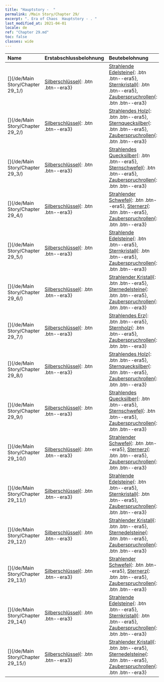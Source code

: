 ```yaml
---
title: "Hauptstory -  "
permalink: /Main Story/Chapter 29/
excerpt: ". Era of Chaos  Hauptstory - . "
last_modified_at: 2021-04-01
locale: de
ref: "Chapter 29.md"
toc: false
classes: wide
---
```


  | Name |  Erstabschlussbelohnung | Beutebelohnung |
  |:------------|:------------|:------------| 
  | [](/de/Main Story/Chapter 29_1/) | [Silberschlüssel](/de/Items/con_693/){: .btn .btn--era3} | [Strahlende Edelsteine](/de/Items/mat_100/){: .btn .btn--era5}, [Sternkristall](/de/Items/mat_94/){: .btn .btn--era5}, [Zauberspruchrollen](/de/Items/con_694/){: .btn .btn--era3} |
  | [](/de/Main Story/Chapter 29_2/) | [Silberschlüssel](/de/Items/con_693/){: .btn .btn--era3} | [Strahlendes Holz](/de/Items/mat_97/){: .btn .btn--era5}, [Sternquecksilber](/de/Items/mat_91/){: .btn .btn--era5}, [Zauberspruchrollen](/de/Items/con_694/){: .btn .btn--era3} |
  | [](/de/Main Story/Chapter 29_3/) | [Silberschlüssel](/de/Items/con_693/){: .btn .btn--era3} | [Strahlendes Quecksilber](/de/Items/mat_98/){: .btn .btn--era5}, [Sternschwefel](/de/Items/mat_92/){: .btn .btn--era5}, [Zauberspruchrollen](/de/Items/con_694/){: .btn .btn--era3} |
  | [](/de/Main Story/Chapter 29_4/) | [Silberschlüssel](/de/Items/con_693/){: .btn .btn--era3} | [Strahlender Schwefel](/de/Items/mat_99/){: .btn .btn--era5}, [Sternerz](/de/Items/mat_89/){: .btn .btn--era5}, [Zauberspruchrollen](/de/Items/con_694/){: .btn .btn--era3} |
  | [](/de/Main Story/Chapter 29_5/) | [Silberschlüssel](/de/Items/con_693/){: .btn .btn--era3} | [Strahlende Edelsteine](/de/Items/mat_100/){: .btn .btn--era5}, [Sternkristall](/de/Items/mat_94/){: .btn .btn--era5}, [Zauberspruchrollen](/de/Items/con_694/){: .btn .btn--era3} |
  | [](/de/Main Story/Chapter 29_6/) | [Silberschlüssel](/de/Items/con_693/){: .btn .btn--era3} | [Strahlender Kristall](/de/Items/mat_101/){: .btn .btn--era5}, [Sternedelsteine](/de/Items/mat_93/){: .btn .btn--era5}, [Zauberspruchrollen](/de/Items/con_694/){: .btn .btn--era3} |
  | [](/de/Main Story/Chapter 29_7/) | [Silberschlüssel](/de/Items/con_693/){: .btn .btn--era3} | [Strahlendes Erz](/de/Items/mat_96/){: .btn .btn--era5}, [Sternholz](/de/Items/mat_90/){: .btn .btn--era5}, [Zauberspruchrollen](/de/Items/con_694/){: .btn .btn--era3} |
  | [](/de/Main Story/Chapter 29_8/) | [Silberschlüssel](/de/Items/con_693/){: .btn .btn--era3} | [Strahlendes Holz](/de/Items/mat_97/){: .btn .btn--era5}, [Sternquecksilber](/de/Items/mat_91/){: .btn .btn--era5}, [Zauberspruchrollen](/de/Items/con_694/){: .btn .btn--era3} |
  | [](/de/Main Story/Chapter 29_9/) | [Silberschlüssel](/de/Items/con_693/){: .btn .btn--era3} | [Strahlendes Quecksilber](/de/Items/mat_98/){: .btn .btn--era5}, [Sternschwefel](/de/Items/mat_92/){: .btn .btn--era5}, [Zauberspruchrollen](/de/Items/con_694/){: .btn .btn--era3} |
  | [](/de/Main Story/Chapter 29_10/) | [Silberschlüssel](/de/Items/con_693/){: .btn .btn--era3} | [Strahlender Schwefel](/de/Items/mat_99/){: .btn .btn--era5}, [Sternerz](/de/Items/mat_89/){: .btn .btn--era5}, [Zauberspruchrollen](/de/Items/con_694/){: .btn .btn--era3} |
  | [](/de/Main Story/Chapter 29_11/) | [Silberschlüssel](/de/Items/con_693/){: .btn .btn--era3} | [Strahlende Edelsteine](/de/Items/mat_100/){: .btn .btn--era5}, [Sternkristall](/de/Items/mat_94/){: .btn .btn--era5}, [Zauberspruchrollen](/de/Items/con_694/){: .btn .btn--era3} |
  | [](/de/Main Story/Chapter 29_12/) | [Silberschlüssel](/de/Items/con_693/){: .btn .btn--era3} | [Strahlender Kristall](/de/Items/mat_101/){: .btn .btn--era5}, [Sternedelsteine](/de/Items/mat_93/){: .btn .btn--era5}, [Zauberspruchrollen](/de/Items/con_694/){: .btn .btn--era3} |
  | [](/de/Main Story/Chapter 29_13/) | [Silberschlüssel](/de/Items/con_693/){: .btn .btn--era3} | [Strahlender Schwefel](/de/Items/mat_99/){: .btn .btn--era5}, [Sternerz](/de/Items/mat_89/){: .btn .btn--era5}, [Zauberspruchrollen](/de/Items/con_694/){: .btn .btn--era3} |
  | [](/de/Main Story/Chapter 29_14/) | [Silberschlüssel](/de/Items/con_693/){: .btn .btn--era3} | [Strahlende Edelsteine](/de/Items/mat_100/){: .btn .btn--era5}, [Sternkristall](/de/Items/mat_94/){: .btn .btn--era5}, [Zauberspruchrollen](/de/Items/con_694/){: .btn .btn--era3} |
  | [](/de/Main Story/Chapter 29_15/) | [Silberschlüssel](/de/Items/con_693/){: .btn .btn--era3} | [Strahlender Kristall](/de/Items/mat_101/){: .btn .btn--era5}, [Sternedelsteine](/de/Items/mat_93/){: .btn .btn--era5}, [Zauberspruchrollen](/de/Items/con_694/){: .btn .btn--era3} |
